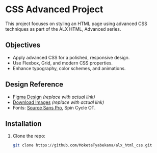 # CSS Advanced Project

This project focuses on styling an HTML page using advanced CSS techniques as part of the ALX HTML, Advanced series.

## Objectives
- Apply advanced CSS for a polished, responsive design.
- Use Flexbox, Grid, and modern CSS properties.
- Enhance typography, color schemes, and animations.

## Design Reference
- [Figma Design](#) *(replace with actual link)*
- [Download Images](#) *(replace with actual link)*
- Fonts: [Source Sans Pro](https://fonts.google.com/specimen/Source+Sans+Pro), Spin Cycle OT.

## Installation
1. Clone the repo: 
   ```bash
   git clone https://github.com/MoketeTyabekana/alx_html_css.git

   